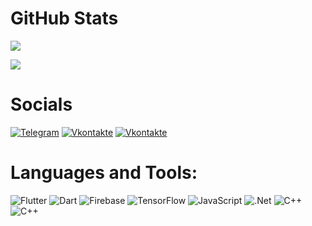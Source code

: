 # GitHub Stats

![](https://github-readme-stats-git-masterrstaa-rickstaa.vercel.app/api?username=Its-LALOL&hide=contribs&show_icons=true&theme=tokyonight)

![](https://github-readme-stats-git-masterrstaa-rickstaa.vercel.app/api/top-langs/?username=Its-LALOL&theme=tokyonight&layout=compact)

# Sociаls
[![Telegram](https://img.shields.io/badge/-Telegram-090909?style=for-the-badge&logo=telegram&logoColor=27A0D9)](https://t.me/terrorself)
[![Vkontakte](https://img.shields.io/badge/-Vkontakte-090909?style=for-the-badge&logo=Vk&logoColor=4F7DB3)](https://vk.com/rr23_2r_23f3_3r2f)
[![Vkontakte](https://img.shields.io/badge/-Discord-090909?style=for-the-badge&logo=Vk&logoColor=4F7DB3)](https://discord.gg/UkFmaUm65a)

# Languages and Tools:
![Flutter](https://img.shields.io/badge/-Flutter-090909?style=for-the-badge&logo=flutter&logoColor=47C5FB)
![Dart](https://img.shields.io/badge/-Dart-090909?style=for-the-badge&logo=dart&logoColor=097CDB)
![Firebase](https://img.shields.io/badge/-Firebase-090909?style=for-the-badge&logo=firebase&logoColor=F8C52C)
![TensorFlow](https://img.shields.io/badge/-TensorFlow-090909?style=for-the-badge&logo=tensorflow&logoColor=F88C00)
![JavaScript](https://img.shields.io/badge/-JavaScript-090909?style=for-the-badge&logo=JavaScript&logoColor=E9D54D)
![.Net](https://img.shields.io/badge/-Framework-090909?style=for-the-badge&logo=.net&logoColor=E5D3FF)
![C++](https://img.shields.io/badge/-C++-090909?style=for-the-badge&logo=C%2b%2b&logoColor=6296CC)
![C++](https://img.shields.io/badge/-Python-090909?style=for-the-badge&logo=C%2b%2b&logoColor=6296CC)
